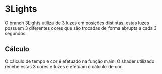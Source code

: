 # 3Lights

O branch 3Lights utiliza de 3 luzes em posições distintas, estas luzes possuem 3 diferentes cores que são trocadas de forma abrupta a cada 3 segundos.

## Cálculo

O cálculo de tempo e cor é efetuado na função main. O shader utilizado recebe estas 3 cores e luzes e efetuam o cálculo de cor.
